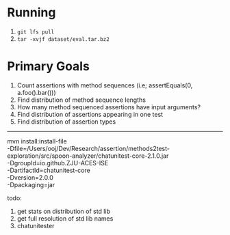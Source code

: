 # Running

1. `git lfs pull`
2. `tar -xvjf dataset/eval.tar.bz2`

# Primary Goals

1. Count assertions with method sequences (i.e; assertEquals(0, a.foo().bar()))
2. Find distribution of method sequence lengths
3. How many method sequenced assertions have input arguments?
4. Find distribution of assertions appearing in one test
5. Find distribution of assertion types

---

mvn install:install-file \
 -Dfile=/Users/ooj/Dev/Research/assertion/methods2test-exploration/src/spoon-analyzer/chatunitest-core-2.1.0.jar \
 -DgroupId=io.github.ZJU-ACES-ISE \
 -DartifactId=chatunitest-core \
 -Dversion=2.0.0 \
 -Dpackaging=jar

todo:

1. get stats on distribution of std lib
2. get full resolution of std lib names
3. chatunitester
